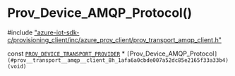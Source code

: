 # Prov_Device_AMQP_Protocol()

\#include ["azure-iot-sdk-c/provisioning_client/inc/azure_prov_client/prov_transport_amqp_client.h"](../iot-c-ref-prov-transport-amqp-client-h.md)  

const [`PROV_DEVICE_TRANSPORT_PROVIDER`](#prov__transport_8h_1aa76debb63f18e60e1286841c637b3002) * `[`Prov_Device_AMQP_Protocol`](#prov__transport__amqp__client_8h_1afa6a0cbde007a52dc85e2165f33a33b4)(void)`

